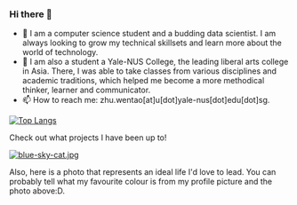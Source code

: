 ### Hi there 👋

- 🔭 I am  a computer science student and a budding data scientist. I am always looking to grow my technical skillsets and learn more about the world of technology.
- 🧠 I am also a student a Yale-NUS College, the leading liberal arts college in Asia. There, I was able to take classes from various disciplines and academic traditions, which helped me become a more methodical thinker, learner and communicator. 
- 📫 How to reach me: zhu.wentao[at]u[dot]yale-nus[dot]edu[dot]sg. 

[![Top Langs](https://github-readme-stats.vercel.app/api/top-langs/?username=taoo0316&layout=compact&count_private=true)](https://github.com/anuraghazra/github-readme-stats)



Check out what projects I have been up to!

[![blue-sky-cat.jpg](https://i.postimg.cc/90s2qrTG/blue-sky-cat.jpg)](https://postimg.cc/0KGFT5VQ)

Also, here is a photo that represents an ideal life I'd love to lead. You can probably tell what my favourite colour is from my profile picture and the photo above:D.
